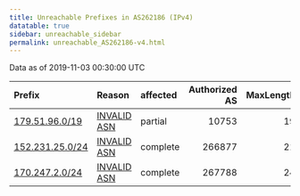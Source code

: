 ```yaml
---
title: Unreachable Prefixes in AS262186 (IPv4)
datatable: true
sidebar: unreachable_sidebar
permalink: unreachable_AS262186-v4.html
---
```


Data as of 2019-11-03 00:30:00 UTC


<div class="datatable-begin"></div>

| Prefix                                                   | Reason                                                                                                  | affected   |   Authorized AS |   MaxLength | Anchor                                         |   unreachable /24s |
|:---------------------------------------------------------|:--------------------------------------------------------------------------------------------------------|:-----------|----------------:|------------:|:-----------------------------------------------|-------------------:|
| [179.51.96.0/19](https://stat.ripe.net/179.51.96.0/19)   | [INVALID ASN](https://rpki-validator.ripe.net/announcement-preview?asn=AS262186&prefix=179.51.96.0/19)  | partial    |           10753 |          19 | [LACNIC](unreachable_LACNIC_RPKI_Root-v4.html) |                 32 |
| [152.231.25.0/24](https://stat.ripe.net/152.231.25.0/24) | [INVALID ASN](https://rpki-validator.ripe.net/announcement-preview?asn=AS262186&prefix=152.231.25.0/24) | complete   |          266877 |          21 | [LACNIC](unreachable_LACNIC_RPKI_Root-v4.html) |                  1 |
| [170.247.2.0/24](https://stat.ripe.net/170.247.2.0/24)   | [INVALID ASN](https://rpki-validator.ripe.net/announcement-preview?asn=AS262186&prefix=170.247.2.0/24)  | complete   |          267788 |          24 | [LACNIC](unreachable_LACNIC_RPKI_Root-v4.html) |                  1 |

<div class="datatable-end"></div>